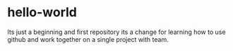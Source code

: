 # hello-world
Its just a beginning and first repository
its a change for learning how to use github and work together on a single project with team.

